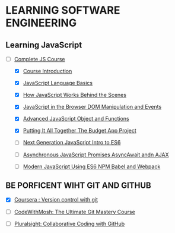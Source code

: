 # LEARNING SOFTWARE ENGINEERING

## Learning JavaScript
- [ ] [Complete JS Course]()
	- [X] [Course Introduction]()
	- [X] [JavaScript Language Basics]()
	- [X] [How JavaScript Works Behind the Scenes]()
	- [X] [JavaScript in the Browser DOM Manipulation and Events]()
	- [X] [Advanced JavaScript Object and Functions]()
	- [X] [Putting It All Together The Budget App Project]()
	- [ ] [Next Generation JavaScript Intro to ES6]()
	- [ ] [Asynchronous JavaScript Promises AsyncAwait andn AJAX]()
	- [ ] [Modern JavaScript Using ES6 NPM Babel and Webpack]()
	


## BE PORFICENT WIHT GIT AND GITHUB

- [X] [Coursera : Version control with git](https://www.coursera.org/learn/version-control-with-git: )

- [ ] [CodeWithMosh: The Ultimate Git Mastery Course](https://codewithmosh.com/p/the-ultimate-git-course)

- [ ] [Pluralsight: Collaborative Coding with GitHub](https://www.pluralsight.com/paths/collaborative-coding-with-github) 
